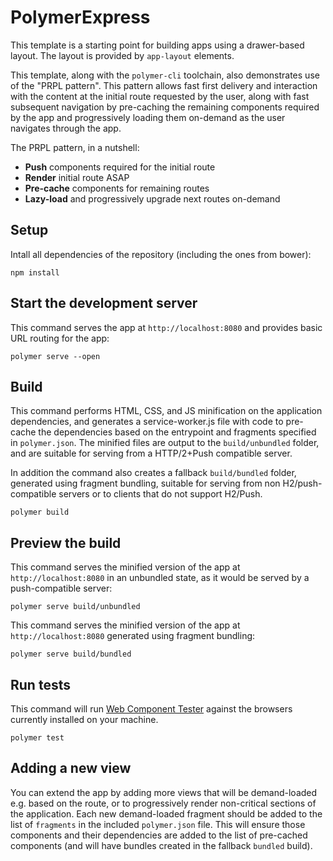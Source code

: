 # PolymerExpress

This template is a starting point for building apps using a drawer-based layout.
The layout is provided by `app-layout` elements.

This template, along with the `polymer-cli` toolchain, also demonstrates use of the "PRPL pattern".
This pattern allows fast first delivery and interaction with the content at the initial route requested by the user, along with fast subsequent navigation by pre-caching the remaining components required by the app and progressively loading them on-demand as the user navigates through the app.

The PRPL pattern, in a nutshell:

* **Push** components required for the initial route
* **Render** initial route ASAP
* **Pre-cache** components for remaining routes
* **Lazy-load** and progressively upgrade next routes on-demand


## Setup

Intall all dependencies of the repository (including the ones from bower):

`npm install`


## Start the development server

This command serves the app at `http://localhost:8080` and provides basic URL routing for the app:

`polymer serve --open`


## Build

This command performs HTML, CSS, and JS minification on the application dependencies, and generates a service-worker.js file with code to pre-cache the dependencies based on the entrypoint and fragments specified in `polymer.json`.
The minified files are output to the `build/unbundled` folder, and are suitable for serving from a HTTP/2+Push compatible server.

In addition the command also creates a fallback `build/bundled` folder, generated using fragment bundling, suitable for serving from non H2/push-compatible servers or to clients that do not support H2/Push.

`polymer build`


## Preview the build

This command serves the minified version of the app at `http://localhost:8080` in an unbundled state, as it would be served by a push-compatible server:

`polymer serve build/unbundled`

This command serves the minified version of the app at `http://localhost:8080` generated using fragment bundling:

`polymer serve build/bundled`


## Run tests

This command will run [Web Component Tester](https://github.com/Polymer/web-component-tester) against the browsers currently installed on your machine.

`polymer test`


## Adding a new view

You can extend the app by adding more views that will be demand-loaded e.g. based on the route, or to progressively render non-critical sections of the application.
Each new demand-loaded fragment should be added to the list of `fragments` in the included `polymer.json` file.
This will ensure those components and their dependencies are added to the list of pre-cached components (and will have bundles created in the fallback `bundled` build).
